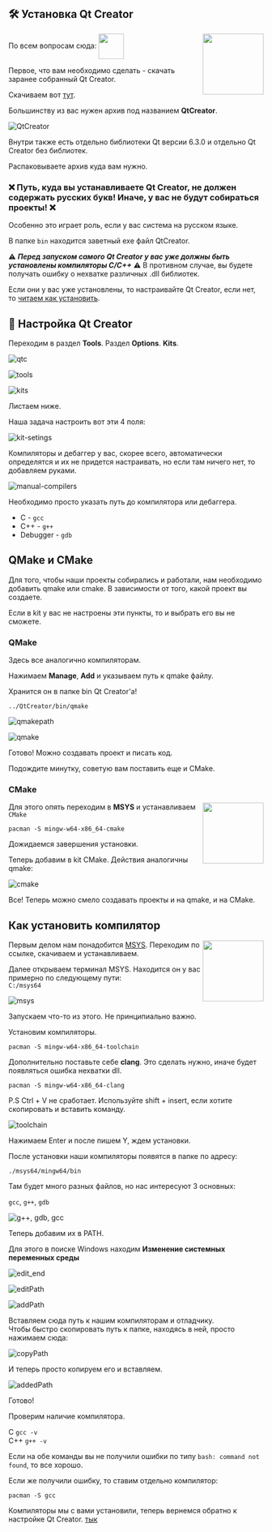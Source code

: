 ## :hammer_and_wrench: Установка Qt Creator 

<img src="https://cdn.jsdelivr.net/gh/devicons/devicon/icons/qt/qt-original.svg" height='120' align="right"/>
          
По всем вопросам сюда: [<img src="../tech-pictures/tg-icon.svg" height='50' align="center">](https://t.me/KeoFoxy)

Первое, что вам необходимо сделать - скачать заранее собранный Qt Creator.

Скачиваем вот [тут](https://drive.google.com/drive/folders/1lT53UV4X0VHyxPOT4AFTFOzwzf9ngqoy?usp=sharing).

Большинству из вас нужен архив под названием **QtCreator**.  

![QtCreator](../tech-pictures/qt-creator/qt-zip.png)

Внутри также есть отдельно библиотеки Qt версии 6.3.0 и отдельно Qt Creator без библиотек.  

Распаковываете архив куда вам нужно.

### :x: Путь, куда вы устанавливаете Qt Creator, не должен содержать русских букв! Иначе, у вас не будут собираться проекты! :x:

Особенно это играет роль, если у вас система на русском языке.

В папке `bin` находится заветный exe файл QtCreator.  

**:warning:** ***Перед запуском самого Qt Creator у вас уже должны быть установлены компиляторы C/C++*** **:warning:** 
В противном случае, вы будете получать ошибку о нехватке различных .dll библиотек. 

Если они у вас уже установлены, то настраивайте Qt Creator, если нет, то [читаем как установить](#как-установить-компилятор).  

## :wrench: Настройка Qt Creator  

Переходим в раздел **Tools**. Раздел **Options**. **Kits**.

![qtc](../tech-pictures/qt-creator/qtcreator.png)  

![tools](../tech-pictures/qt-creator/tools.png)

![kits](../tech-pictures/qt-creator/kits.png)

Листаем ниже. 

Наша задача настроить вот эти 4 поля:  

![kit-setings](../tech-pictures/qt-creator/kitsSettings.png)

Компиляторы и дебаггер у вас, скорее всего, автоматически определятся и их не придется настраивать, но если там ничего нет, то добавляем руками.  

![manual-compilers](../tech-pictures/qt-creator/manual-compiler.png)  

Необходимо просто указать путь до компилятора или дебаггера.  

* C - `gcc`
* C++ - `g++`
* Debugger - `gdb`


## QMake и CMake

Для того, чтобы наши проекты собирались и работали, нам необходимо добавить qmake или cmake. В зависимости от того, какой проект вы создаете.  

Если в kit у вас не настроены эти пункты, то и выбрать его вы не сможете.  

### QMake  

Здесь все аналогично компиляторам.  

Нажимаем **Manage**, **Add** и указываем путь к qmake файлу.

Хранится он в папке bin Qt Creator'a!

`../QtCreator/bin/qmake`

![qmakepath](../tech-pictures/qt-creator/qmakepath.png)  

![qmake](../tech-pictures/qt-creator/qmakeAdd.png)  

Готово! Можно создавать проект и писать код. 

Подождите минутку, советую вам поставить еще и CMake.  

### CMake

<img src="https://cdn.jsdelivr.net/gh/devicons/devicon/icons/cmake/cmake-original.svg" height='120' align="right"/>
          

Для этого опять переходим в **MSYS** и устанавливаем `CMake`   

`pacman -S mingw-w64-x86_64-cmake`  

Дожидаемся завершения установки.  

Теперь добавим в kit CMake. Действия аналогичны qmake:  

![cmake](../tech-pictures/qt-creator/cmakeadd.png)

Все! Теперь можно смело создавать проекты и на qmake, и на CMake.

## Как установить компилятор

<img src="https://cdn.jsdelivr.net/gh/devicons/devicon/icons/cplusplus/cplusplus-original.svg" height='120' align="right"/>
          

Первым делом нам понадобится [MSYS](https://www.msys2.org/).  Переходим по ссылке, скачиваем и устанавливаем.  

Далее открываем терминал MSYS. Находится он у вас примерно по следующему пути:  
`C:/msys64`  

![msys](../tech-pictures/qt-creator/msys.png)  

Запускаем что-то из этого. Не принципиально важно.  

Установим компиляторы.  

`pacman -S mingw-w64-x86_64-toolchain`  

Дополнительно поставьте себе **clang**. Это сделать нужно, иначе будет появляться ошибка нехватки dll.

`pacman -S mingw-w64-x86_64-clang`

P.S Ctrl + V не сработает. Используйте shift + insert, если хотите скопировать и вставить команду.

![toolchain](../tech-pictures/qt-creator/toolchain.png)  

Нажимаем Enter и после пишем Y, ждем установки.  

После установки наши компиляторы появятся в папке по адресу:  

`./msys64/mingw64/bin`  

Там будет много разных файлов, но нас интересуют 3 основных:  

`gcc`, `g++`, `gdb`

![g++, gdb, gcc](../tech-pictures/qt-creator/gcc_gdb_gpp.png)  

Теперь добавим их в PATH.  

Для этого в поиске Windows находим **Изменение системных переменных среды**

![edit_end](../tech-pictures/qt-creator/edit_env.png)  

![editPath](../tech-pictures/qt-creator/editPath.png)

![addPath](../tech-pictures/qt-creator/newPath.png)

Вставляем сюда путь к нашим компиляторам и отладчику.  
Чтобы быстро скопировать путь к папке, находясь в ней, просто нажимаем сюда:  

![copyPath](../tech-pictures/qt-creator/copyPath.png)  

И теперь просто копируем его и вставляем.   

![addedPath](../tech-pictures/qt-creator/addedPath.png)  

Готово!

Проверим наличие компилятора.  

С `gcc -v`  
C++ `g++ -v`

Если на обе команды вы не получили ошибки по типу `bash: command not found`, то все хорошо.  

Если же получили ошибку, то ставим отдельно компилятор:   

`pacman -S gcc`  


Компиляторы мы с вами установили, теперь вернемся обратно к настройке Qt Creator. [тык](#настройка-qt-creator)


